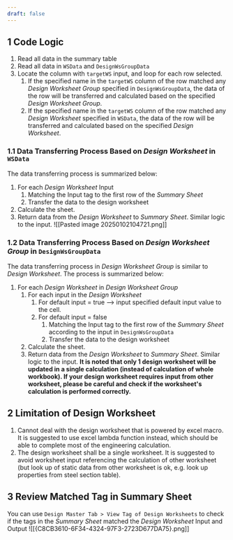 ```yaml
---
draft: false
---
```

## 1	Code Logic
1. Read all data in the summary table
2. Read all data in `WSData` and `DesignWsGroupData`
3. Locate the column with `targetWS` input, and loop for each row selected.
	1. If the specified name in the `targetWS` column of the row matched any *Design Worksheet Group* specified in `DesignWsGroupData`, the data of the row will be transferred and calculated based on the specified *Design Worksheet Group*. 
	2. If the specified name in the `targetWS` column of the row matched any *Design Worksheet* specified in `WSData`, the data of the row will be transferred and calculated based on the specified *Design Worksheet*.
### 1.1	Data Transferring Process Based on *Design Worksheet* in `WSData`
The data transferring process is summarized below:
1. For each *Design Worksheet* Input
	1. Matching the Input tag to the first row of  the *Summary Sheet*
	2. Transfer the data to the design worksheet 
2. Calculate the sheet.
3. Return data from the *Design Worksheet* to *Summary Sheet*. Similar logic to the input.
![[Pasted image 20250102104721.png]]
### 1.2	Data Transferring Process Based on *Design Worksheet Group* in `DesignWsGroupData`
The data transferring process in *Design Worksheet Group* is similar to *Design Worksheet*. The process is summarized below:
1. For each *Design Worksheet* in *Design Worksheet Group* 
	1. For each input in the *Design Worksheet*
		1. For default input = true --> input specified default input value to the cell.
		2. For default input = false 
			1. Matching the Input tag to the first row of  the *Summary Sheet* according to the input in `DesignWsGroupData`
			2. Transfer the data to the design worksheet 
	2. Calculate the sheet.
	3. Return data from the *Design Worksheet* to *Summary Sheet*. Similar logic to the input.
**It is noted that only 1 design worksheet will be updated in a single calculation (instead of calculation of whole workbook). If your design worksheet requires input from other worksheet, please be careful and check if the worksheet's calculation is performed correctly.**
## 2	Limitation of Design Worksheet
1. Cannot deal with the design worksheet that is powered by excel macro. It is suggested to use excel lambda function instead, which should be able to complete most of the engineering calculation.
2. The design worksheet shall be a single worksheet. It is suggested to avoid worksheet input referencing the calculation of other worksheet (but look up of static data from other worksheet is ok, e.g. look up properties from steel section table).
## 3	Review Matched Tag in Summary Sheet
You can use `Design Master Tab > View Tag of Design Worksheets` to check if the tags in the *Summary Sheet* matched the *Design Worksheet* Input and Output
![[{C8CB3610-6F34-4324-97F3-2723D677DA75}.png]]